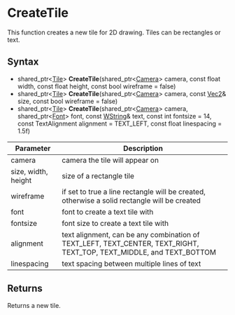 # CreateTile

This function creates a new tile for 2D drawing. Tiles can be rectangles or text.

## Syntax

- shared_ptr<[Tile](Tile)\> **CreateTile**(shared_ptr<[Camera](Camera)> camera, const float width, const float height, const bool wireframe = false)
- shared_ptr<[Tile](Tile)\> **CreateTile**(shared_ptr<[Camera](Camera)> camera, const [Vec2](Vec2)& size, const bool wireframe = false)
- shared_ptr<[Tile](Tile)\> **CreateTile**(shared_ptr<[Camera](Camera)> camera, shared_ptr<[Font](Font)> font, const [WString](WString)& text, const int fontsize = 14, const TextAlignment alignment = TEXT_LEFT, const float linespacing = 1.5f)

| Parameter | Description |
|---|---|
| camera | camera the tile will appear on |
| size, width, height | size of a rectangle tile |
| wireframe | if set to true a line rectangle will be created, otherwise a solid rectangle will be created |
| font | font to create a text tile with |
| fontsize | font size to create a text tile with |
| alignment | text alignment, can be any combination of TEXT_LEFT, TEXT_CENTER, TEXT_RIGHT, TEXT_TOP, TEXT_MIDDLE, and TEXT_BOTTOM |
| linespacing | text spacing between multiple lines of text |

## Returns

Returns a new tile.
